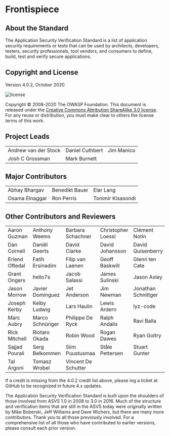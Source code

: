 # Frontispiece

## About the Standard

The Application Security Verification Standard is a list of application security requirements or tests that can be used by architects, developers, testers, security professionals, tool vendors, and consumers to define, build, test and verify secure applications.

## Copyright and License

Version 4.0.2, October 2020

![license](../images/license.png)

Copyright © 2008-2020 The OWASP Foundation. This document is released under the [Creative Commons Attribution ShareAlike 3.0 license](https://creativecommons.org/licenses/by-sa/3.0/). For any reuse or distribution, you must make clear to others the license terms of this work.

## Project Leads

|                      	|                 	|            	|
|----------------------	|-----------------	|------------	|
| Andrew van der Stock 	| Daniel Cuthbert 	| Jim Manico 	|
| Josh C Grossman      	| Mark Burnett    	|            	|

## Major Contributors

|                	|                	|                   	|
|----------------	|----------------	|-------------------	|
| Abhay Bhargav  	| Benedikt Bauer 	| Elar Lang         	|
| Osama Elnaggar 	| Ron Perris     	| Tonimir Kisasondi 	|

## Other Contributors and Reviewers

|                	|                  	|                     	|                    	|                     	|
|----------------	|------------------	|---------------------	|--------------------	|---------------------	|
| Aaron Guzman   	| Anthony Weems    	| Barbara Schachner   	| Christopher Loessl 	| Clément Notin       	|
| Dan Cornell    	| Daniël Geerts    	| David Clarke        	| David Johansson    	| David Quisenberry   	|
| Erlend Oftedal 	| Fatih Ersinadim  	| Filip van Laenen    	| Geoff Baskwill     	| Glenn ten Cate      	|
| Grant Ongers   	| hello7s          	| Jacob Salassi       	| James Sulinski     	| Jason Axley         	|
| Jason Morrow   	| Javier Dominguez 	| Jet Anderson        	| Jim Newman         	| Jonathan Schnittger 	|
| Joseph Kerby   	| Kelby Ludwig     	| Lars Haulin         	| Lewis Ardern       	| lyz-code            	|
| Marc Aubry     	| Marco Schnüriger 	| Philippe De Ryck    	| Ralph Andalis      	| Ravi Balla          	|
| Rick Mitchell  	| Riotaro Okada    	| Robin Wood          	| Rogan Dawes        	| Ryan Goltry         	|
| Sajjad Pourali 	| Serg Belkommen   	| Siim Puustusmaa     	| Ståle Pettersen    	| Stuart Gunter       	|
| Tal Argoni     	| Tomasz Wrobel    	| Vincent De Schutter 	|                    	|                     	|

If a credit is missing from the 4.0.2 credit list above, please log a ticket at GitHub to be recognized in future 4.x updates. 

The Application Security Verification Standard is built upon the shoulders of those involved from ASVS 1.0 in 2008 to 3.0 in 2016. Much of the structure and verification items that are still in the ASVS today were originally written by Mike Boberski, Jeff Williams and Dave Wichers, but there are many more contributors. Thank you to all those previously involved. For a comprehensive list of all those who have contributed to earlier versions, please consult each prior version.
